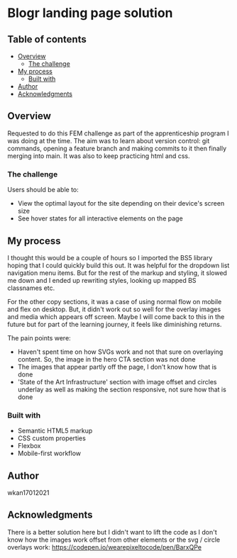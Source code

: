 # Blogr landing page solution

## Table of contents

- [Overview](#overview)
  - [The challenge](#the-challenge)
- [My process](#my-process)
  - [Built with](#built-with)
- [Author](#author)
- [Acknowledgments](#acknowledgments)

## Overview

Requested to do this FEM challenge as part of the apprenticeship program I was doing at the time. The aim was to learn about version control: git commands, opening a feature branch and making commits to it then finally merging into main. It was also to keep practicing html and css.

### The challenge

Users should be able to:

- View the optimal layout for the site depending on their device's screen size
- See hover states for all interactive elements on the page

## My process

I thought this would be a couple of hours so I imported the BS5 library hoping that I could quickly build this out. It was helpful for the dropdown list navigation menu items. But for the rest of the markup and styling, it slowed me down and I ended up rewriting styles, looking up mapped BS classnames etc.

For the other copy sections, it was a case of using normal flow on mobile and flex on desktop. But, it didn't work out so well for the overlay images and media which appears off screen. Maybe I will come back to this in the future but for part of the learning journey, it feels like diminishing returns.

The pain points were:

- Haven't spent time on how SVGs work and not that sure on overlaying content. So, the image in the hero CTA section was not done
- The images that appear partly off the page, I don't know how that is done
- 'State of the Art Infrastructure' section with image offset and circles underlay as well as making the section responsive, not sure how that is done

### Built with

- Semantic HTML5 markup
- CSS custom properties
- Flexbox
- Mobile-first workflow

## Author

wkan17012021

## Acknowledgments

There is a better solution here but I didn't want to lift the code as I don't know how the images work offset from other elements or the svg / circle overlays work:
https://codepen.io/wearepixeltocode/pen/BarxQPe
